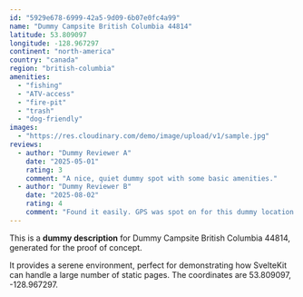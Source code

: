 ```yaml
---
id: "5929e678-6999-42a5-9d09-6b07e0fc4a99"
name: "Dummy Campsite British Columbia 44814"
latitude: 53.809097
longitude: -128.967297
continent: "north-america"
country: "canada"
region: "british-columbia"
amenities:
  - "fishing"
  - "ATV-access"
  - "fire-pit"
  - "trash"
  - "dog-friendly"
images:
  - "https://res.cloudinary.com/demo/image/upload/v1/sample.jpg"
reviews:
  - author: "Dummy Reviewer A"
    date: "2025-05-01"
    rating: 3
    comment: "A nice, quiet dummy spot with some basic amenities."
  - author: "Dummy Reviewer B"
    date: "2025-08-02"
    rating: 4
    comment: "Found it easily. GPS was spot on for this dummy location."
---
```


This is a **dummy description** for Dummy Campsite British Columbia 44814, generated for the proof of concept.

It provides a serene environment, perfect for demonstrating how SvelteKit can handle a large number of static pages. The coordinates are 53.809097, -128.967297.
